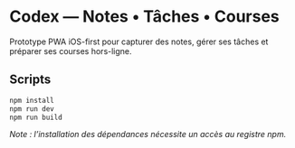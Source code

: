# Codex — Notes • Tâches • Courses

Prototype PWA iOS-first pour capturer des notes, gérer ses tâches et préparer ses courses hors-ligne.

## Scripts

```bash
npm install
npm run dev
npm run build
```

_Note : l’installation des dépendances nécessite un accès au registre npm._
